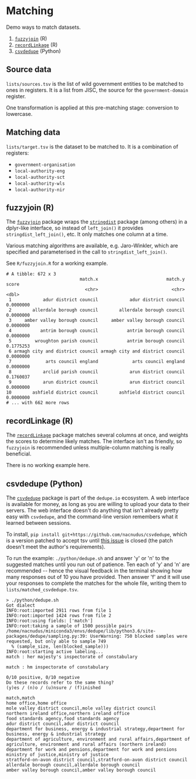 # Matching

Demo ways to match datasets.

1. [`fuzzyjoin`](https://cran.r-project.org/web/packages/fuzzyjoin/index.html) (R)
2. [`recordLinkage`](https://cran.r-project.org/web/packages/RecordLinkage/index.html) (R)
3. [`csvdedupe`](https://github.com/dedupeio/csvdedupe) (Python)

## Source data

`lists/sources.tsv` is the list of wild government entities to be matched to
ones in registers. It is a list from JISC, the source for the
`government-domain` register.

One transformation is applied at this pre-matching stage: conversion to
lowercase.

## Matching data

`lists/target.tsv` is the dataset to be matched to.  It is a combination of
registers:

* `government-organisation`
* `local-authority-eng`
* `local-authority-sct`
* `local-authority-wls`
* `local-authority-nir`

## fuzzyjoin (R)

The [`fuzzyjoin`](https://cran.r-project.org/web/packages/fuzzyjoin/index.html)
package wraps the [`stringdist`](https://github.com/markvanderloo/stringdist)
package (among others) in a dplyr-like interface, so instead of `left_join()` it
provides `stringdist_left_join()`, etc.  It only matches one column at a time.

Various matching algorithms are available, e.g. Jaro-Winkler, which are
specified and parameterised in the call to `stringdist_left_join()`.

See `R/fuzzyjoin.R` for a working example.

```
# A tibble: 672 x 3
                            match.x                          match.y     score
                              <chr>                            <chr>     <dbl>
 1            adur district council            adur district council 0.0000000
 2        allerdale borough council        allerdale borough council 0.0000000
 3     amber valley borough council     amber valley borough council 0.0000000
 4           antrim borough council           antrim borough council 0.0000000
 5         wroughton parish council           antrim borough council 0.1775253
 6 armagh city and district council armagh city and district council 0.0000000
 7             arts council england             arts council england 0.0000000
 8            arclid parish council            arun district council 0.1760037
 9            arun district council            arun district council 0.0000000
10        ashfield district council        ashfield district council 0.0000000
# ... with 662 more rows
```

## recordLinkage (R)

The
[`recordLinkage`](https://cran.r-project.org/web/packages/RecordLinkage/index.html)
package matches several columns at once, and weights the scores to determine
likely matches.  The interface isn't as friendly, so `fuzzyjoin` is recommended
unless multiple-column matching is really beneficial.

There is no working example here.

## csvdedupe (Python)

The [`csvdedupe`](https://github.com/dedupeio/csvdedupe) package is part of the
`dedupe.io` ecosystem.  A web interface is available for money, as long as you
are willing to upload your data to their servers.  The web interface doesn't do
anything that isn't already pretty easy with `csvdedupe`, and the command-line
version remembers what it learned between sessions.

To install, `pip install git+https://github.com/nacnudus/csvdedupe`, which is a
version patched to accept tsv until [this
issue](https://github.com/dedupeio/csvdedupe/issues/56) is closed (the patch
doesn't meet the author's requirements).

To run the example: `./python/dedupe.sh` and answer 'y' or 'n' to the suggested
matches until you run out of patience.  Ten each of 'y' and 'n' are recommended
-- hence the visual feedback in the terminal showing how many responses out of
10 you have provided.  Then answer 'f' and it will use your responses to
complete the matches for the whole file, writing them to
`lists/matched_csvdedupe.tsv`.

```
> ./python/dedupe.sh
Got dialect
INFO:root:imported 2911 rows from file 1
INFO:root:imported 1424 rows from file 2
INFO:root:using fields: ['match']
INFO:root:taking a sample of 1500 possible pairs
/home/nacnudus/miniconda3/envs/dedupe/lib/python3.6/site-packages/dedupe/sampling.py:39: UserWarning: 750 blocked samples were requested, but only able to sample 749
  % (sample_size, len(blocked_sample)))
INFO:root:starting active labeling...
match : her majesty's inspectorate of constabulary

match : hm inspectorate of constabulary

0/10 positive, 0/10 negative
Do these records refer to the same thing?
(y)es / (n)o / (u)nsure / (f)inished
```

```
match,match
home office,home office
mole valley district council,mole valley district council
northern ireland office,northern ireland office
food standards agency,food standards agency
adur district council,adur district council
department for business, energy & industrial strategy,department for business, energy & industrial strategy
department of agriculture, environment and rural affairs,department of agriculture, environment and rural affairs (northern ireland)
department for work and pensions,department for work and pensions
ministry of justice,ministry of justice
stratford-on-avon district council,stratford-on-avon district council
allerdale borough council,allerdale borough council
amber valley borough council,amber valley borough council
```
